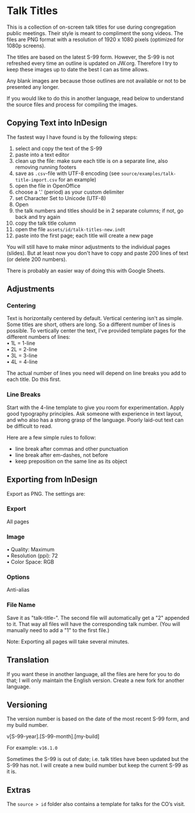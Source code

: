 # Talk Titles
This is a collection of on-screen talk titles for use during congregation public meetings. Their style is meant to compliment the song videos. The files are PNG format with a resolution of 1920 x 1080 pixels (optimized for 1080p screens).  

The titles are based on the latest S-99 form. However, the S-99 is not refreshed every time an outline is updated on JW.org. Therefore I try to keep these images up to date the best I can as time allows.

Any blank images are because those outlines are not available or not to be presented any longer.

If you would like to do this in another language, read below to understand the source files and process for compiling the images.

## Copying Text into InDesign
The fastest way I have found is by the following steps:

1) select and copy the text of the S-99
2) paste into a text editor
3) clean up the file: make sure each title is on a separate line, also removing running footers 
4) save as `.csv`-file with UTF-8 encoding (see `source/examples/talk-title-import.csv` for an example)
5) open the file in OpenOffice
6) choose a '.' (period) as your custom delimiter
7) set Character Set to Unicode (UTF-8)
8) Open
7) the talk numbers and titles should be in 2 separate columns; if not, go back and try again
8) copy the talk title column
9) open the file `assets/id/talk-titles-new.indt`
10) paste into the first page; each title will create a new page

You will still have to make minor adjustments to the individual pages (slides). But at least now you don't have to copy and paste 200 lines of text (or delete 200 numbers).

There is probably an easier way of doing this with Google Sheets.

## Adjustments


### Centering
Text is horizontally centered by default. Vertical centering isn't as simple. Some titles are short, others are long. So a different number of lines is possible. To vertically center the text, I've provided template pages for the different numbers of lines:  
• 1L = 1-line  
• 2L = 2-line  
• 3L = 3-line  
• 4L = 4-line
  
The actual number of lines you need will depend on line breaks you add to each title. Do this first.

### Line Breaks

Start with the 4-line template to give you room for experimentation. Apply good typography principles. Ask someone with experience in text layout, and who also has a strong grasp of the language. Poorly laid-out text can be difficult to read.  

Here are a few simple rules to follow:  
- line break after commas and other punctuation
- line break after em-dashes, not before
- keep preposition on the same line as its object

## Exporting from InDesign
Export as PNG. The settings are:

### Export
All pages

### Image
• Quality: Maximum  
• Resolution (ppi): 72  
• Color Space: RGB

### Options
Anti-alias

### File Name
Save it as "talk-title-". The second file will automatically get a "2" appended to it. That way all files will have the corresponding talk number. (You will manually need to add a "1" to the first file.)

Note: Exporting all pages will take several minutes.

## Translation
If you want these in another language, all the files are here for you to do that; I will only maintain the English version. Create a new fork for another language.

## Versioning
The version number is based on the date of the most recent S-99 form, and my build number.  
  
v[S-99-year].[S-99-month].[my-build]

For example: `v16.1.0`

Sometimes the S-99 is out of date; i.e. talk titles have been updated but the S-99 has not. I will create a new build number but keep the current S-99 as it is. 

## Extras
The `source > id` folder also contains a template for talks for the CO’s visit.
